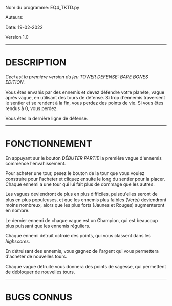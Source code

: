 Nom du programme: EQ4_TKTD.py

Auteurs:

Date: 19-02-2022

Version 1.0

--------------------------------------------------------------------------------------------------------------------------------------------------------------

# DESCRIPTION
*Ceci est la première version du jeu TOWER DEFENSE: BARE BONES EDITION.* 

Vous êtes envahis par des ennemis et devez défendre votre planète, vague après vague, en utilisant des tours de défense. Si trop d'ennemis traversent le sentier et se rendent à la fin, vous perdez des points de vie. Si vous êtes rendus à 0, vous perdez. 

Vous êtes la dernière ligne de défense. 

--------------------------------------------------------------------------------------------------------------------------------------------------------------

# FONCTIONNEMENT
En appuyant sur le bouton *DÉBUTER PARTIE* la première vague d'ennemis commence l'envahissement. 

Pour acheter une tour, pesez le bouton de la tour que vous voulez construire pour l'acheter et cliquez ensuite le long du sentier pour la placer. Chaque ennemi a une tour qui lui fait plus de dommage que les autres. 

Les vagues deviendront de plus en plus difficiles, puisqu'elles seront de plus en plus populeuses, et que les ennemis plus faibles (Verts) deviendront moins nombreux, alors que les plus forts (Jaunes et Rouges) augmenteront en nombre.

Le dernier ennemi de chaque vague est un Champion, qui est beaucoup plus puissant que les ennemis réguliers.

Chaque ennemi détruit octroie des points, qui vous classent dans les *highscores*.

En détruisant des ennemis, vous gagnez de l'argent qui vous permettera d'acheter de nouvelles tours. 

Chaque vague détruite vous donnera des points de sagesse, qui permettent de débloquer de nouvelles tours. 

--------------------------------------------------------------------------------------------------------------------------------------------------------------

# BUGS CONNUS
